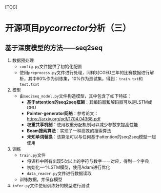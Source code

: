 [TOC]

# 开源项目*pycorrector*分析（三）

## 基于深度模型的方法——seq2seq

1. 数据预处理
   - `config.py`文件提供了初始化配置
   - 使用`preprocess.py`文件进行处理，同样对CGED三年的比赛数据进行解析，其中90%作为训练集，10%作为测试集，得到：`train.txt`和`test.txxt`
2. 模型
   - 由`seq2seq_model.py`文件构造模型，其中包含了如下特征：
     - **基于attention的seq2seq框架**：其编码器和解码器可以是LSTM或GRU
     - **Pointer-generator网络**：参考论文：<https://arxiv.org/pdf/1704.04368.pdf>
     - **权重共享机制**：使用权重分配机制可以减少参数来提高性能
     - **Beam搜索算法**：实现了一种高效的搜索算法
     - **未知单词替换**：该算法可以与任何基于attention的seq2seq模型一起使用
3. 训练
   - `train.py`文件
     - 将语料中所有出现5次以上的字符与数字一一对应，得到一个字典
     - 初始化一个LSTM模型，使用Adam进行优化
     - `data_reader.py`文件进行数据读取
   - 训练数据，并保存模型
4. `infer.py`文件使用训练好的模型进行测试